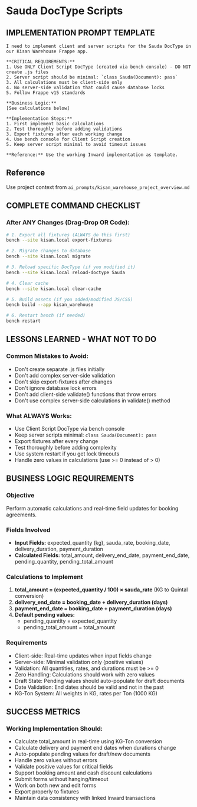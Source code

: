 # Sauda DocType Scripts

## **IMPLEMENTATION PROMPT TEMPLATE**

```
I need to implement client and server scripts for the Sauda DocType in our Kisan Warehouse Frappe app.

**CRITICAL REQUIREMENTS:**
1. Use ONLY Client Script DocType (created via bench console) - DO NOT create .js files
2. Server script should be minimal: `class Sauda(Document): pass`
3. All calculations must be client-side only
4. No server-side validation that could cause database locks
5. Follow Frappe v15 standards

**Business Logic:**
[See calculations below]

**Implementation Steps:**
1. First implement basic calculations
2. Test thoroughly before adding validations
3. Export fixtures after each working change
4. Use bench console for Client Script creation
5. Keep server script minimal to avoid timeout issues

**Reference:** Use the working Inward implementation as template.
```
## **Reference**
Use project context from `ai_prompts/kisan_warehouse_project_overview.md`

## **COMPLETE COMMAND CHECKLIST**

### **After ANY Changes (Drag-Drop OR Code):**
```bash
# 1. Export all fixtures (ALWAYS do this first)
bench --site kisan.local export-fixtures

# 2. Migrate changes to database
bench --site kisan.local migrate

# 3. Reload specific DocType (if you modified it)
bench --site kisan.local reload-doctype Sauda

# 4. Clear cache
bench --site kisan.local clear-cache

# 5. Build assets (if you added/modified JS/CSS)
bench build --app kisan_warehouse

# 6. Restart bench (if needed)
bench restart
```

## **LESSONS LEARNED - WHAT NOT TO DO**

### **Common Mistakes to Avoid:**
- Don't create separate .js files initially
- Don't add complex server-side validation
- Don't skip export-fixtures after changes
- Don't ignore database lock errors
- Don't add client-side validate() functions that throw errors
- Don't use complex server-side calculations in validate() method

### **What ALWAYS Works:**
- Use Client Script DocType via bench console
- Keep server scripts minimal: `class Sauda(Document): pass`
- Export fixtures after every change
- Test thoroughly before adding complexity
- Use system restart if you get lock timeouts
- Handle zero values in calculations (use >= 0 instead of > 0)

## **BUSINESS LOGIC REQUIREMENTS**

### **Objective**
Perform automatic calculations and real-time field updates for booking agreements.

### **Fields Involved**
- **Input Fields:** expected_quantity (kg), sauda_rate, booking_date, delivery_duration, payment_duration
- **Calculated Fields:** total_amount, delivery_end_date, payment_end_date, pending_quantity, pending_total_amount

### **Calculations to Implement**
1. **total_amount = (expected_quantity / 100) × sauda_rate** (KG to Quintal conversion)
2. **delivery_end_date = booking_date + delivery_duration (days)**
3. **payment_end_date = booking_date + payment_duration (days)**
4. **Default pending values:**
   - pending_quantity = expected_quantity
   - pending_total_amount = total_amount

### **Requirements**
- Client-side: Real-time updates when input fields change
- Server-side: Minimal validation only (positive values)
- Validation: All quantities, rates, and durations must be >= 0
- Zero Handling: Calculations should work with zero values
- Draft State: Pending values should auto-populate for draft documents
- Date Validation: End dates should be valid and not in the past
- KG-Ton System: All weights in KG, rates per Ton (1000 KG)

## **SUCCESS METRICS**

### **Working Implementation Should:**
- Calculate total_amount in real-time using KG-Ton conversion
- Calculate delivery and payment end dates when durations change
- Auto-populate pending values for draft/new documents
- Handle zero values without errors
- Validate positive values for critical fields
- Support booking amount and cash discount calculations
- Submit forms without hanging/timeout
- Work on both new and edit forms
- Export properly to fixtures
- Maintain data consistency with linked Inward transactions